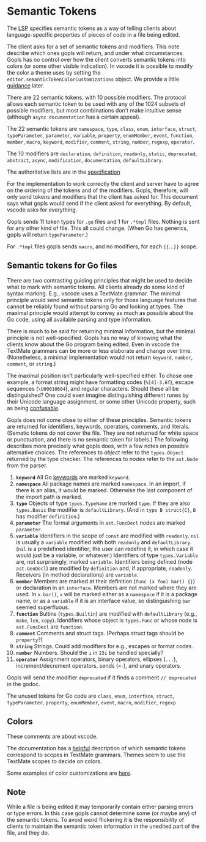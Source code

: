 # Semantic Tokens

The [LSP](https://microsoft.github.io/language-server-protocol/specifications/specification-3-17/#textDocument_semanticTokens)
specifies semantic tokens as a way of telling clients about language-specific
properties of pieces of code in a file being edited.

The client asks for a set of semantic tokens and modifiers. This note describe which ones
gopls will return, and under what circumstances. Gopls has no control over how the client
converts semantic tokens into colors (or some other visible indication). In vscode it
is possible to modify the color a theme uses by setting the `editor.semanticTokenColorCustomizations`
object. We provide a little [guidance](#Colors) later.

There are 22 semantic tokens, with 10 possible modifiers. The protocol allows each semantic
token to be used with any of the 1024 subsets of possible modifiers, but most combinations
don't make intuitive sense (although `async documentation` has a certain appeal).

The 22 semantic tokens are `namespace`, `type`, `class`, `enum`, `interface`,
		`struct`, `typeParameter`, `parameter`, `variable`, `property`, `enumMember`,
		`event`, `function`, `member`, `macro`, `keyword`, `modifier`, `comment`,
		`string`, `number`, `regexp`, `operator`.

The 10 modifiers are `declaration`, `definition`, `readonly`, `static`,
		`deprecated`, `abstract`, `async`, `modification`, `documentation`, `defaultLibrary`.

The authoritative lists are in the [specification](https://microsoft.github.io/language-server-protocol/specifications/specification-3-17/#semanticTokenTypes)

For the implementation to work correctly the client and server have to agree on the ordering
of the tokens and of the modifiers. Gopls, therefore, will only send tokens and modifiers
that the client has asked for. This document says what gopls would send if the client
asked for everything. By default, vscode asks for everything.

Gopls sends 11 token types for `.go` files and 1 for `.*tmpl` files.
Nothing is sent for any other kind of file.
This all could change. (When Go has generics, gopls will return `typeParameter`.)

For `.*tmpl` files gopls sends `macro`, and no modifiers, for each `{{`...`}}` scope.

## Semantic tokens for Go files

There are two contrasting guiding principles that might be used to decide what to mark
with semantic tokens. All clients already do some kind of syntax marking. E.g., vscode
uses a TextMate grammar. The minimal principle would send semantic tokens only for those
language features that cannot be reliably found without parsing Go and looking at types.
The maximal principle would attempt to convey as much as possible about the Go code,
using all available parsing and type information.

There is much to be said for returning minimal information, but the minimal principle is
not well-specified. Gopls has no way of knowing what the clients know about the Go program
being edited. Even in vscode the TextMate grammars can be more or less elaborate
and change over time. (Nonetheless, a minimal implementation would not return `keyword`,
`number`, `comment`, or `string`.)

The maximal position isn't particularly well-specified either. To chose one example, a
format string might have formatting codes (`%[4]-3.6f`), escape sequences (`\U00010604`), and regular
characters. Should these all be distinguished? One could even imagine distinguishing
different runes by their Unicode language assignment, or some other Unicode property, such as
being [confusable](http://www.unicode.org/Public/security/10.0.0/confusables.txt).

Gopls does not come close to either of these principles.  Semantic tokens are returned for
identifiers, keywords, operators, comments, and literals. (Sematic tokens do not
cover the file. They are not returned for
white space or punctuation, and there is no semantic token for labels.)
The following describes more precisely what gopls
does, with a few notes on possible alternative choices.
The references to *object* refer to the
```types.Object``` returned by the type checker. The references to *nodes* refer to the
```ast.Node``` from the parser.

1. __`keyword`__ All Go [keywords](https://golang.org/ref/spec#Keywords) are marked `keyword`.
1. __`namespace`__ All package names are marked `namespace`. In an import, if there is an
alias, it would be marked. Otherwise the last component of the import path is marked.
1. __`type`__ Objects of type ```types.TypeName``` are marked `type`.
If they are also ```types.Basic```
the modifier is `defaultLibrary`. (And in ```type B struct{C}```, ```B``` has modifier `definition`.)
1. __`parameter`__ The formal arguments in ```ast.FuncDecl``` nodes are marked `parameter`.
1. __`variable`__  Identifiers in the
scope of ```const``` are modified with `readonly`. ```nil``` is usually a `variable` modified with both
`readonly` and `defaultLibrary`. (```nil``` is a predefined identifier; the user can redefine it,
in which case it would just be a variable, or whatever.) Identifiers of type ```types.Variable``` are,
not surprisingly, marked `variable`. Identifiers being defined (node ```ast.GenDecl```) are modified
by `definition` and, if appropriate, `readonly`. Receivers (in method declarations) are
`variable`.
1. __`member`__ Members are marked at their definition (```func (x foo) bar() {}```) or declaration
in an ```interface```. Members are not marked where they are used.
In ```x.bar()```, ```x``` will be marked
either as a `namespace` if it is a package name, or as a `variable` if it is an interface value,
so distinguishing ```bar``` seemed superfluous.
1. __`function`__ Bultins (```types.Builtin```) are modified with `defaultLibrary`
(e.g., ```make```, ```len```, ```copy```). Identifiers whose
object is ```types.Func``` or whose node is ```ast.FuncDecl``` are `function`.
1. __`comment`__ Comments and struct tags. (Perhaps struct tags should be `property`?)
1. __`string`__ Strings. Could add modifiers for e.g., escapes or format codes.
1. __`number`__ Numbers. Should the ```i``` in ```23i``` be handled specially?
1. __`operator`__ Assignment operators, binary operators, ellipses (```...```), increment/decrement
operators, sends (```<-```), and unary operators.

Gopls will send the modifier `deprecated` if it finds a comment
```// deprecated``` in the godoc.

The unused tokens for Go code are `class`, `enum`, `interface`,
		`struct`, `typeParameter`, `property`, `enumMember`,
		`event`, `macro`, `modifier`,
		`regexp`

## Colors

These comments are about vscode.

The documentation has a [helpful](https://code.visualstudio.com/api/language-extensions/semantic-highlight-guide#custom-textmate-scope-mappings)
description of which semantic tokens correspond to scopes in TextMate grammars. Themes seem
to use the TextMate scopes to decide on colors.

Some examples of color customizations are [here](https://medium.com/@danromans/how-to-customize-semantic-token-colorization-with-visual-studio-code-ac3eab96141b).

## Note

While a file is being edited it may temporarily contain either
parsing errors or type errors. In this case gopls cannot determine some (or maybe any)
of the semantic tokens. To avoid weird flickering it is the responsibility
of clients to maintain the semantic token information
in the unedited part of the file, and they do.